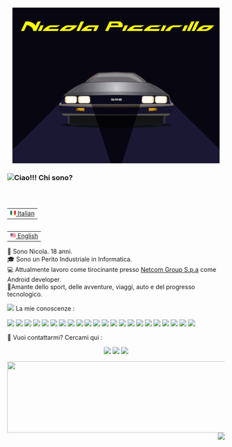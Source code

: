<p align="center">
<img src="img/delorean_name.gif" align="center"> </p>
<p>
<h3> <img src="https://camo.githubusercontent.com/90cb7943ff2732c20f4cdeec1338e3c793aca37896cadcf3fcd8275964e1d2d7/68747470733a2f2f656d6f6a69732e736c61636b6d6f6a69732e636f6d2f656d6f6a69732f696d616765732f313538383331353032342f383832332f68797065726b697474792e6769663f31353838333135303234" height="20">Ciao!!! Chi sono? </h3><br/>
<p align="right">
<table align="right">
 <tr><td><a href="README_it.md"><img src="img/it-flag.png" height="13"> Italian</a></td></tr>
</table>
<table align="right">
 <tr><td><a href="README.md"><img src="img/us-flag.png" height="13"> English</a></td></tr>
</table>
<p>
  👨 Sono <bold>Nicola</bold>. 18 anni.<br/>
  🎓 Sono un Perito Industriale in Informatica.<br/>
  💻 Attualmente lavoro come tirocinante presso <a href="https://www.netcomgroup.eu/">Netcom Group S.p.a</a> come Android developer.<br/>
  🌌Amante dello sport, delle avventure, viaggi, auto e del progresso tecnologico.
</p>

  <p>
<img src="https://raw.githubusercontent.com/SP-XD/SP-XD/main/images/lightning.gif" height="13"> La mie conoscenze :<br/><br/>
    <img src="https://img.shields.io/badge/-Github-181717?style=flat-square&logo=GitHub&logoColor=white"/>
    <img src="https://img.shields.io/badge/-Git-F44D27?style=flat-square&logo=Git&logoColor=white"/>
    <img src="https://img.shields.io/badge/-MySQL-F29111?style=flat-square&logo=MySQL&logoColor=white"/>
    <img src="https://img.shields.io/badge/-HTML5-E34F26?style=flat-square&logo=HTML5&logoColor=white"/>
    <img src="https://img.shields.io/badge/-CSS3-1572B6?style=flat-square&logo=CSS3&logoColor=white"/>
    <img src="https://img.shields.io/badge/-Google%20Cloud-4285F4?style=flat-square&logo=Google%20Cloud&logoColor=white"/>
    <img src="https://img.shields.io/badge/C%20LANGUAGE-0769AD.svg?&style=flat&logo=C&logoColor=white&color=blue"/> 
    <img src="https://img.shields.io/badge/KOTLIN-0095D5.svg?&style=flat&logo=kotlin&logoColor=white"/>
    <img src="https://img.shields.io/badge/ARDUINO-00979D.svg?&style=flat&logo=arduino&logoColor=white"/>
    <img src="https://img.shields.io/badge/JQUERY-0769AD.svg?&style=flat&logo=jquery&logoColor=white"/>
    <img src="https://img.shields.io/badge/PHP-777BB4.svg?&style=flat&logo=php&logoColor=white"/>
    <img src="https://camo.githubusercontent.com/f2ffb4b78b9aa9e39e511280def47fce6d9eae8daa2f60af369da49aa3baab33/68747470733a2f2f696d672e736869656c64732e696f2f62616467652f4a4156415343524950542d3332333333302e7376673f267374796c653d666c6174266c6f676f3d6a617661736372697074266c6f676f436f6c6f723d253233463744463145"/>
    <img src="https://camo.githubusercontent.com/7786728ecaff96d18374c3b3fa2e0288f0a829f48b7667a763692c7fea4d8a5e/68747470733a2f2f696d672e736869656c64732e696f2f62616467652f6a736f6e2d3545354335433f7374796c653d666c6174266c6f676f3d6a736f6e266c6f676f436f6c6f723d7768697465"/>
    <img src="https://camo.githubusercontent.com/d608638c431fa9f3a141db2e25ded1e7ab2bf1bf4d58359dc6fcfd2e463a33de/68747470733a2f2f696d672e736869656c64732e696f2f62616467652f4d4152494144422d3434373941312e7376673f267374796c653d666c6174266c6f676f3d6d617269616462266c6f676f436f6c6f723d7768697465"/>
    <img src="https://camo.githubusercontent.com/ca9eb12ccce06323fa52d799d8c4e2fc522662af88a7221067f8c65a8893a4ea/68747470733a2f2f696d672e736869656c64732e696f2f62616467652f475241444c452d3032333033412e7376673f267374796c653d666c6174266c6f676f3d677261646c65"/>
    <img src="https://img.shields.io/badge/ANDROID%20STUDIO-0769AD.svg?&style=flat&logo=androidStudio&logoColor=white&color=green"/>
    <img src="https://img.shields.io/badge/Java-0769AD.svg?&style=flat&logo=Java&logoColor=white&color=orange"/>
<img src="https://camo.githubusercontent.com/de7f635a30a22fdd35113e19d8a25a41607653440abc6996b19c587df2dbaf81/68747470733a2f2f696d672e736869656c64732e696f2f62616467652f494e54454c4c494a2d3030303030302e7376673f267374796c653d666c6174266c6f676f3d696e74656c6c696a2d69646561"/>
    <img src="https://camo.githubusercontent.com/88a225aa02d9df9e5caf4f6b34f6e24848f7a4e47af50c920e4fb3ec1314f025/68747470733a2f2f696d672e736869656c64732e696f2f62616467652f2d5653436f64652d2532333030374143433f7374796c653d666c61742d737175617265266c6f676f3d76697375616c2d73747564696f2d636f6465"/>
    <img src="https://camo.githubusercontent.com/8701b4bd809549ff06fe4a2c3d71f5bf3d3c7dab7d69842f9244669725a7c7d3/68747470733a2f2f696d672e736869656c64732e696f2f62616467652f7375626c696d655f746578742d2532333537353735372e7376673f267374796c653d666c6174266c6f676f3d7375626c696d652d74657874266c6f676f436f6c6f723d696d706f7274616e74"/>
    <img src="https://camo.githubusercontent.com/e6e23929b59f0d903f97a4697f304f549be540b61a8283bc3d69aecfe5fdd8d4/68747470733a2f2f696d672e736869656c64732e696f2f62616467652f4c696e75782d4643433632343f7374796c653d666c6174266c6f676f3d6c696e7578266c6f676f436f6c6f723d626c61636b"/>
<img src="https://camo.githubusercontent.com/481f0a771a879111d1045582d090077e07981425c109aaed5fdd8a049078695a/68747470733a2f2f696d672e736869656c64732e696f2f62616467652f534352554d2d3644423333462e7376673f267374796c653d666c6174266c6f676f3d646464266c6f676f436f6c6f723d7768697465"/>
</p>

<p>
  📣 Vuoi contattarmi? Cercami qui :
<p align="center">
<a href="mailto:nicolapiccirillo04@gmail.com?subject=[GitHub]%20🔥%20Prise%20de%20contact&body=Bonjour%20Stan%2C%0A%0AJe%20viens%20vers%20toi%20aujourd%27hui%20apr%C3%A8s%20avoir%20vu%20ton%20profil%20GitHub%20pour%20..."><img src="https://img.shields.io/badge/e‑mail-D14836.svg?style=for-the-badge&logo=GMail&logoColor=white"/></a>
  <a href="https://www.instagram.com/nicola_piccirillo_04/"><img src="https://img.shields.io/badge/instagram-E4405F.svg?style=for-the-badge&logo=instagram&logoColor=white"/></a>
  <a href="https://www.linkedin.com/in/nicola-piccirillo-05a76b254"><img src="https://img.shields.io/badge/linkedin-0077B5.svg?style=for-the-badge&logo=linkedin&logoColor=white"/></a>
</p>
  <img align="left" width="6000" height="165" src="https://github-readme-stats.vercel.app/api?username=Apocalixs-Nick&show_icons=true&hide_border=true&line_height=20&title_color=f69673&icon_color=1b93c9&show_owner=true&theme=nightowl"/>

<p align="right">
<img src="https://komarev.com/ghpvc/?username=Apocalixs-Nick&style=plastic&label=Views"><img></p>
